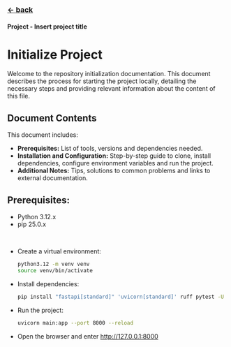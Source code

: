 ### [<- back](_index.md)

#### Project - Insert project title
# Initialize Project

Welcome to the repository initialization documentation. This document describes the process for starting the
project locally, detailing the necessary steps and providing relevant information about the content of this file.

## Document Contents

This document includes:

- **Prerequisites:** List of tools, versions and dependencies needed.
- **Installation and Configuration:** Step-by-step guide to clone, install dependencies, configure environment
variables and run the project.
- **Additional Notes:** Tips, solutions to common problems and links to external documentation.

## Prerequisites:
- Python 3.12.x
- pip 25.0.x

<br>

- Create a virtual environment:
  ```bash
  python3.12 -m venv venv
  source venv/bin/activate
  ```

- Install dependencies:
  ```bash
  pip install "fastapi[standard]" 'uvicorn[standard]' ruff pytest -U pytest-asyncio
  ```

- Run the project:
  ```bash
  uvicorn main:app --port 8000 --reload
  ```
- Open the browser and enter http://127.0.0.1:8000